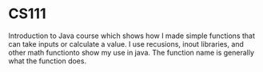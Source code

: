 # CS111
Introduction to Java course which shows how I made simple functions that can take inputs or calculate a value. I use recusions, inout libraries, and other math functionto show my use in java. The function name is generally what the function does. 
